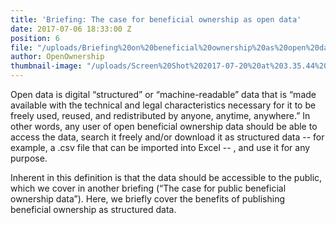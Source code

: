 ```yaml
---
title: 'Briefing: The case for beneficial ownership as open data'
date: 2017-07-06 18:33:00 Z
position: 6
file: "/uploads/Briefing%20on%20beneficial%20ownership%20as%20open%20data.pdf"
author: OpenOwnership
thumbnail-image: "/uploads/Screen%20Shot%202017-07-20%20at%203.35.44%20PM.png"
---
```


Open data is digital “structured” or “machine-readable” data that is “made available with the technical and legal characteristics necessary for it to be freely used, reused, and redistributed by anyone, anytime, anywhere.” In other words, any user of open beneficial ownership data should be able to access the data, search it freely and/or download it as structured data -- for example, a .csv file that can be imported into Excel -- , and use it for any purpose.

Inherent in this definition is that the data should be accessible to the public, which we cover in another briefing (“The case for public beneficial ownership data”). Here, we briefly cover the
benefits of publishing beneficial ownership as structured data.